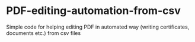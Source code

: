 # PDF-editing-automation-from-csv
Simple code for helping editing PDF in automated way (writing certificates, documents etc.) from csv files
